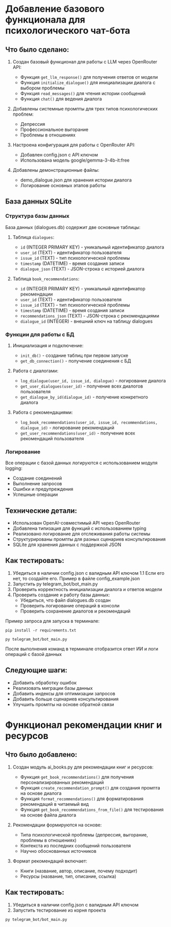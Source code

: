 # Добавление базового функционала для психологического чат-бота

## Что было сделано:
1. Создан базовый функционал для работы с LLM через OpenRouter API:
   - Функция `get_llm_response()` для получения ответов от модели
   - Функция `initialize_dialogue()` для инициализации диалога с выбором проблемы
   - Функция `read_messages()` для чтения истории сообщений
   - Функция `chat()` для ведения диалога

2. Добавлены системные промпты для трех типов психологических проблем:
   - Депрессия
   - Профессиональное выгорание
   - Проблемы в отношениях

3. Настроена конфигурация для работы с OpenRouter API:
   - Добавлен config.json с API ключом
   - Использована модель google/gemma-3-4b-it:free

4. Добавлены демонстрационные файлы:
   - demo_dialogue.json для хранения истории диалога
   - Логирование основных этапов работы

## База данных SQLite

### Структура базы данных
База данных (dialogues.db) содержит две основные таблицы:

1. Таблица `dialogues`:
   - `id` (INTEGER PRIMARY KEY) - уникальный идентификатор диалога
   - `user_id` (TEXT) - идентификатор пользователя
   - `issue_id` (TEXT) - тип психологической проблемы
   - `timestamp` (DATETIME) - время создания записи
   - `dialogue_json` (TEXT) - JSON-строка с историей диалога

2. Таблица `book_recommendations`:
   - `id` (INTEGER PRIMARY KEY) - уникальный идентификатор рекомендации
   - `user_id` (TEXT) - идентификатор пользователя
   - `issue_id` (TEXT) - тип психологической проблемы
   - `timestamp` (DATETIME) - время создания записи
   - `recommendations_json` (TEXT) - JSON-строка с рекомендациями
   - `dialogue_id` (INTEGER) - внешний ключ на таблицу dialogues

### Функции для работы с БД
1. Инициализация и подключение:
   - `init_db()` - создание таблиц при первом запуске
   - `get_db_connection()` - получение соединения с БД

2. Работа с диалогами:
   - `log_dialogue(user_id, issue_id, dialogue)` - логирование диалога
   - `get_user_dialogues(user_id)` - получение всех диалогов пользователя
   - `get_dialogue_by_id(dialogue_id)` - получение конкретного диалога

3. Работа с рекомендациями:
   - `log_book_recommendations(user_id, issue_id, recommendations, dialogue_id)` - логирование рекомендаций
   - `get_user_recommendations(user_id)` - получение всех рекомендаций пользователя

### Логирование
Все операции с базой данных логируются с использованием модуля logging:
- Создание соединений
- Выполнение запросов
- Ошибки и предупреждения
- Успешные операции

## Технические детали:
- Использован OpenAI-совместимый API через OpenRouter
- Добавлена типизация для функций с использованием typing
- Реализовано логирование для отслеживания работы системы
- Структурированы промпты для разных сценариев консультирования
- SQLite для хранения данных с поддержкой JSON

## Как тестировать:
1. Убедиться в наличии config.json с валидным API ключом
    1.1 Если его нет, то создайте его. Пример в файле config_example.json
2. Запустить py telegram_bot/bot_main.py
3. Проверить корректность инициализации диалога и ответов модели
4. Проверить создание и работу базы данных:
   - Убедиться, что файл dialogues.db создан
   - Проверить логирование операций в консоли
   - Проверить сохранение диалогов и рекомендаций

Пример запроса для запуска в терминале:
```
pip install -r requirements.txt
```
```
py telegram_bot/bot_main.py
```

После выполнения команд в терминале отобразится ответ ИИ и логи операций с базой данных

## Следующие шаги:
- Добавить обработку ошибок
- Реализовать миграции базы данных
- Добавить индексы для оптимизации запросов
- Добавить больше сценариев консультирования
- Улучшить промпты на основе обратной связи

# Функционал рекомендации книг и ресурсов

## Что было добавлено:
1. Создан модуль ai_books.py для рекомендации книг и ресурсов:
   - Функция `get_book_recommendations()` для получения персонализированных рекомендаций
   - Функция `create_recommendation_prompt()` для создания промпта на основе диалога
   - Функция `format_recommendations()` для форматирования рекомендаций в читаемый вид
   - Функция `get_book_recommendations_from_file()` для тестирования на основе файла диалога

2. Рекомендации формируются на основе:
   - Типа психологической проблемы (депрессия, выгорание, проблемы в отношениях)
   - Контекста из последних сообщений пользователя
   - Научно обоснованных источников

3. Формат рекомендаций включает:
   - Книги (название, автор, описание, почему подходит)
   - Ресурсы (название, тип, описание, ссылка)

## Как тестировать:
1. Убедиться в наличии config.json с валидным API ключом
2. Запустить тестирование из корня проекта
```
py telegram_bot/bot_main.py
```